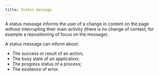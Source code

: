 ```yaml
---
title: Status message
---
```


A status message informs the user of a change in content on the page without interrupting their main activity (there is no change of context, for example a repositioning of focus on the message).

A status message can inform about:

- The success or result of an action;
- The busy state of an application;
- The progress status of a process;
- The existence of error.
